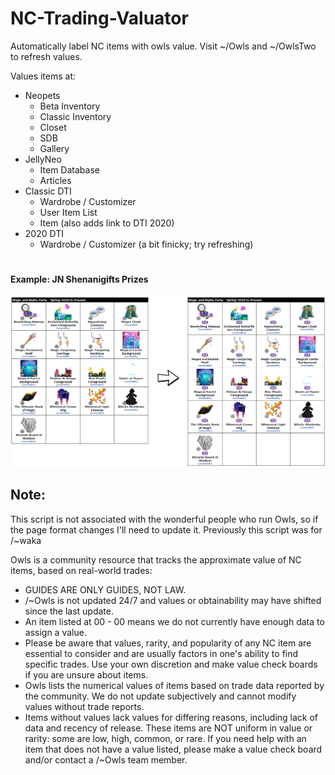 # NC-Trading-Valuator
Automatically label NC items with owls value. Visit ~/Owls and ~/OwlsTwo to refresh values.

Values items at:
- Neopets 
  - Beta Inventory
  - Classic Inventory
  - Closet
  - SDB
  - Gallery
- JellyNeo 
  - Item Database
  - Articles
- Classic DTI
  - Wardrobe / Customizer
  - User Item List
  - Item (also adds link to DTI 2020)
- 2020 DTI
  - Wardrobe / Customizer (a bit finicky; try refreshing)

#
#### Example: JN Shenanigifts Prizes
![Example: JN Shenanigifts Prizes](demo.png)


## Note:
This script is not associated with the wonderful people who run Owls, so if the page format changes I'll need to update it.
Previously this script was for /~waka

Owls is a community resource that tracks the approximate value of NC items, based on real-world trades:
- GUIDES ARE ONLY GUIDES, NOT LAW.
- /~Owls is not updated 24/7 and values or obtainability may have shifted since the last update.
- An item listed at 00 - 00 means we do not currently have enough data to assign a value.
- Please be aware that values, rarity, and popularity of any NC item are essential to consider and are usually factors in one's ability to find specific trades. Use your own discretion and make value check boards if you are unsure about items.
- Owls lists the numerical values of items based on trade data reported by the community. We do not update subjectively and cannot modify values without trade reports.
- Items without values lack values for differing reasons, including lack of data and recency of release. These items are NOT uniform in value or rarity: some are low, high, common, or rare. If you need help with an item that does not have a value listed, please make a value check board and/or contact a /~Owls team member.
